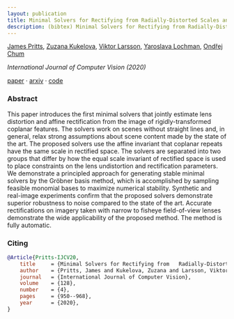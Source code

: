 ```yaml
---
layout: publication
title: Minimal Solvers for Rectifying from Radially-Distorted Scales and Change of Scales
description: (bibtex) Minimal Solvers for Rectifying from Radially-Distorted Scales and Change of Scales
---
```


[James Pritts][jbpritts], [Zuzana Kukelova][zkukelova], [Viktor Larsson][vlarsson], [Yaroslava Lochman][ylochman], [Ondřej Chum][ochum]

*International Journal of Computer Vision (2020)*

[paper][ijcv20] · [arxiv][ijcv20-arxiv] · [code][repeats]

### Abstract
This paper introduces the first minimal solvers that jointly estimate lens distortion and affine rectification from the image of rigidly-transformed coplanar features. The solvers work on scenes without straight lines and, in general, relax strong assumptions about scene content made by the state of the art. The proposed solvers use the affine invariant that coplanar repeats have the same scale in rectified space. The solvers are separated into two groups that differ by how the equal scale invariant of rectified space is used to place constraints on the lens undistortion and rectification parameters. We demonstrate a principled approach for generating stable minimal solvers by the Gröbner basis method, which is accomplished by sampling feasible monomial bases to maximize numerical stability. Synthetic and real-image experiments confirm that the proposed solvers demonstrate superior robustness to noise compared to the state of the art. Accurate rectifications on imagery taken with narrow to fisheye field-of-view lenses demonstrate the wide applicability of the proposed method. The method is fully automatic.

### Citing
```bibtex
@Article{Pritts-IJCV20,
    title     = {Minimal Solvers for Rectifying from   Radially-Distorted Scales and Change of Scales},
    author    = {Pritts, James and Kukelova, Zuzana and Larsson, Viktor and Lochman, Yaroslava and Chum, Ond{\v{r}}ej},
    journal   = {International Journal of Computer Vision},
    volume    = {128},
    number    = {4},
    pages     = {950--968},
    year      = {2020},
}
```

[ijcv20]: https://link.springer.com/article/10.1007/s11263-019-01216-x
[ijcv20-arxiv]: https://arxiv.org/abs/1907.11539
[repeats]: https://github.com/prittjam/repeats

[jbpritts]: https://scholar.google.com/citations?user=fvTKAEUAAAAJ
[zkukelova]: https://scholar.google.com/citations?user=M4a3VyYAAAAJ
[vlarsson]: https://scholar.google.com/citations?user=vHeD0TYAAAAJ
[ylochman]: https://scholar.google.com/citations?user=9tfA7cMAAAAJ
[ochum]: https://scholar.google.com/citations?user=4T42Ke0AAAAJ